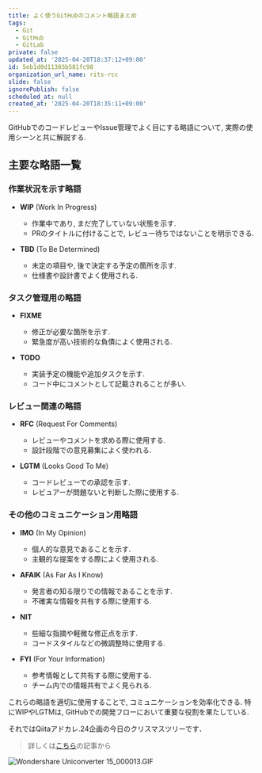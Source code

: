 ```yaml
---
title: よく使うGitHubのコメント略語まとめ
tags:
  - Git
  - GitHub
  - GitLab
private: false
updated_at: '2025-04-20T18:37:12+09:00'
id: 5eb1d0d11303b581fc98
organization_url_name: rits-rcc
slide: false
ignorePublish: false
scheduled_at: null
created_at: '2025-04-20T18:35:11+09:00'
---
```

GitHubでのコードレビューやIssue管理でよく目にする略語について, 実際の使用シーンと共に解説する.

## 主要な略語一覧

### 作業状況を示す略語

- **WIP** (Work In Progress)
  - 作業中であり, まだ完了していない状態を示す.
  - PRのタイトルに付けることで, レビュー待ちではないことを明示できる.

- **TBD** (To Be Determined)
  - 未定の項目や, 後で決定する予定の箇所を示す.
  - 仕様書や設計書でよく使用される.

### タスク管理用の略語

- **FIXME**
  - 修正が必要な箇所を示す.
  - 緊急度が高い技術的な負債によく使用される.

- **TODO**
  - 実装予定の機能や追加タスクを示す.
  - コード中にコメントとして記載されることが多い.

### レビュー関連の略語

- **RFC** (Request For Comments)
  - レビューやコメントを求める際に使用する.
  - 設計段階での意見募集によく使われる.

- **LGTM** (Looks Good To Me)
  - コードレビューでの承認を示す.
  - レビュアーが問題ないと判断した際に使用する.

### その他のコミュニケーション用略語

- **IMO** (In My Opinion)
  - 個人的な意見であることを示す.
  - 主観的な提案をする際によく使用される.

- **AFAIK** (As Far As I Know)
  - 発言者の知る限りでの情報であることを示す.
  - 不確実な情報を共有する際に使用する.

- **NIT**
  - 些細な指摘や軽微な修正点を示す.
  - コードスタイルなどの微調整時に使用する.

- **FYI** (For Your Information)
  - 参考情報として共有する際に使用する.
  - チーム内での情報共有でよく見られる.


これらの略語を適切に使用することで, コミュニケーションを効率化できる. 特にWIPやLGTMは, GitHubでの開発フローにおいて重要な役割を果たしている.

それではQiitaアドカレ.24企画の今日のクリスマスツリーです．

> 詳しくは[こちら](https://qiita.com/JavaLangRuntimeException/items/1f4a6febf957f522ba45)の記事から

![Wondershare Uniconverter 15_000013.GIF](https://qiita-image-store.s3.ap-northeast-1.amazonaws.com/0/3757442/09dcf42c-e858-ce0c-5255-4aabace9e7e2.gif)
